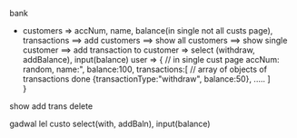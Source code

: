 bank 
- customers => accNum, name, balance(in single not all custs page), transactions
==> add customers
==> show all customers
==> show single customer
==> add transaction to customer => select (withdraw, addBalance), input(balance)
user => {                                      // in single cust page
    accNum: random, 
    name:",
    balance:100,
    transactions:[                                    // array of objects of transactions done 
        {transactionType:"withdraw", balance:50}, 
        .....
    ]    
}


show                        add trans                                    delete

gadwal lel custo     select(with, addBaln), input(balance)
